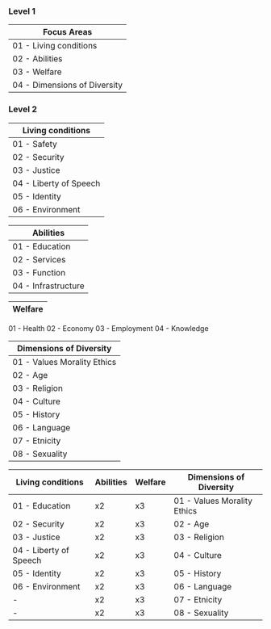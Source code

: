 ### Level 1

Focus Areas  |
------------  |
01 - Living conditions|
02 - Abilities|
03 - Welfare|
04 - Dimensions of Diversity|

### Level 2
Living conditions |
------------  |
01 - Safety|
02 - Security|
03 - Justice|
04 - Liberty of Speech|
05 - Identity|
06 - Environment|

Abilities  |
------------  |
01 - Education|
02 - Services|
03 - Function|
04 - Infrastructure|

Welfare  |
------------  |
01 - Health
02 - Economy
03 - Employment
04 - Knowledge

Dimensions of Diversity  |
------------  |
01 - Values Morality Ethics|
02 - Age|
03 - Religion|
04 - Culture|
05 - History|
06 - Language|
07 - Etnicity|
08 - Sexuality|


Living conditions | Abilities  |  Welfare  |  Dimensions of Diversity  |
------------  |  ------------  |  ------------  |  ------------  |
01 - Education | x2 | x3 | 01 - Values Morality Ethics| 01 - Education | 01 - Health |
02 - Security | x2 | x3 |02 - Age|
03 - Justice | x2 | x3 |03 - Religion|
04 - Liberty of Speech | x2 | x3 |04 - Culture|
05 - Identity | x2 | x3 |05 - History|
06 - Environment | x2 | x3 |06 - Language|
 |-  | x2 | x3 |07 - Etnicity|
 |- | x2 | x3 |08 - Sexuality|
